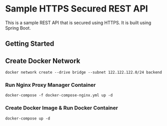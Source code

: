# Sample HTTPS Secured REST API
This is a sample REST API that is secured using HTTPS. It is built using Spring Boot.

## Getting Started

## Create Docker Network
```shell
docker network create --drive bridge --subnet 122.122.122.0/24 backend
```

### Run Nginx Proxy Manager Container
```shell
docker-compose -f docker-compose-nginx.yml up -d
```

### Create Docker Image & Run Docker Container
```shell
docker-compose up -d
```
